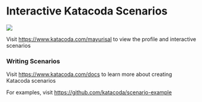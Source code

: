 # Interactive Katacoda Scenarios

[![](http://shields.katacoda.com/katacoda/mayurisal/count.svg)](https://www.katacoda.com/mayurisal "Get your profile on Katacoda.com")

Visit https://www.katacoda.com/mayurisal to view the profile and interactive scenarios

### Writing Scenarios
Visit https://www.katacoda.com/docs to learn more about creating Katacoda scenarios

For examples, visit https://github.com/katacoda/scenario-example
